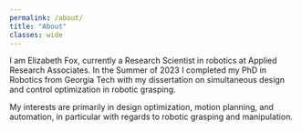 ```yaml
---
permalink: /about/
title: "About"
classes: wide
---
```


I am Elizabeth Fox, currently a Research Scientist in robotics at Applied Research Associates.  In the Summer of 2023 I completed my PhD in Robotics from Georgia Tech with my dissertation on simultaneous design and control optimization in robotic grasping.
    
My interests are primarily in design optimization, motion planning, and automation, in particular with regards to robotic grasping and manipulation.
